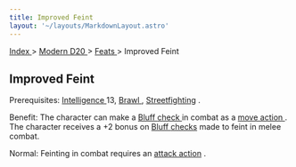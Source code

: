 ```yaml
---
title: Improved Feint
layout: '~/layouts/MarkdownLayout.astro'
---
```


[ Index ](/) > [ Modern D20 ](/modern.d20.srd) > [ Feats ](/modern.d20.srd/feats) > Improved Feint

##  Improved Feint

Prerequisites: [ Intelligence ](/modern.d20.srd/basics/ability.scores) 13, [Brawl ](/modern.d20.srd/feats/brawl) , [ Streetfighting](/modern.d20.srd/feats/streetfighting) .

Benefit: The character can make a [ Bluff ](/modern.d20.srd/skills/bluff) [check ](/modern.d20.srd/skills/skill.basics.php#skill) in combat as a [ move action ](/modern.d20.srd/combat/move.actions) . The character receives a +2
bonus on [ Bluff ](/modern.d20.srd/skills/bluff) [ checks](/modern.d20.srd/skills/skill.basics.php#skill) made to feint in melee
combat.

Normal: Feinting in combat requires an [ attack action](/modern.d20.srd/combat/attack.actions) .

